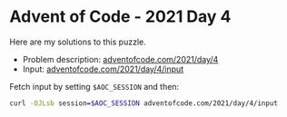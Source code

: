 # Advent of Code - 2021 Day 4
Here are my solutions to this puzzle.

* Problem description: [adventofcode.com/2021/day/4](https://adventofcode.com/2021/day/4)
* Input: [adventofcode.com/2021/day/4/input](https://adventofcode.com/2021/day/4/input)

Fetch input by setting `$AOC_SESSION` and then:
```bash
curl -OJLsb session=$AOC_SESSION adventofcode.com/2021/day/4/input
```
